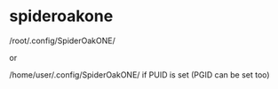 # spideroakone

/root/.config/SpiderOakONE/

or

/home/user/.config/SpiderOakONE/ if PUID is set (PGID can be set too)

